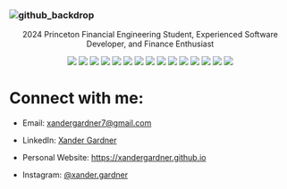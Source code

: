 ### ![github_backdrop](https://github.com/XanderGardner/XanderGardner/assets/66753486/9d79301b-3f23-4e63-b70b-f464f0bd88de)


<p align="center">2024 Princeton Financial Engineering Student, Experienced Software Developer, and Finance Enthusiast<p>

<p align="center">
  <img src="https://img.shields.io/static/v1?label=|&message=PYTHON&color=cc2c11&style=plastic&logo=python"/>
  <img src="https://img.shields.io/static/v1?label=|&message=C%2b%2b&color=cc2c11&style=plastic&logo=c%2b%2b"/>
  <img src="https://img.shields.io/static/v1?label=|&message=JAVA&color=cc2c11&style=plastic&logo=java"/>


  <img src="https://img.shields.io/static/v1?label=|&message=GIT&color=gold&style=plastic&logo=git"/>


  <img src="https://img.shields.io/static/v1?label=|&message=RUBY&color=941305&style=plastic&logo=ruby"/>
  <img src="https://img.shields.io/static/v1?label=|&message=R&color=941305&style=plastic&logo=r"/>
  <img src="https://img.shields.io/static/v1?label=|&message=C&color=941305&style=plastic&logo=c"/>
  <img src="https://img.shields.io/static/v1?label=|&message=GO&color=941305&style=plastic&logo=go"/>

  <img src="https://img.shields.io/static/v1?label=|&message=REACT&color=3c7f5d&style=plastic&logo=react"/>
  <img src="https://img.shields.io/static/v1?label=|&message=HTML&color=3c7f5d&style=plastic&logo=html5"/>
  <img src="https://img.shields.io/static/v1?label=|&message=CSS&color=3c7f5d&style=plastic&logo=css3"/>
  <img src="https://img.shields.io/static/v1?label=|&message=JAVASCRIPT&color=3c7f5d&style=plastic&logo=javascript"/>
  <img src="https://img.shields.io/static/v1?label=|&message=PostgreSQL&color=3c7f5d&style=plastic&logo=postgresql"/>
  <img src="https://img.shields.io/static/v1?label=|&message=RAILS&color=3c7f5d&style=plastic&logo=rubyonrails"/>


  <img src="https://img.shields.io/static/v1?label=|&message=SELENIUM&color=cdf998&style=plastic&logo=selenium"/>
</p>

# Connect with me:
- Email: xandergardner7@gmail.com

- LinkedIn: <a class=cntMethod target="_blank" href="https://www.linkedin.com/in/xandergardner/">Xander Gardner</a>

- Personal Website: <a class=cntMethod target="_blank" href="https://xandergardner.github.io">https://xandergardner.github.io</a>

- Instagram: <a class=cntMethod target="_blank" href="https://www.instagram.com/xander.gardner/">@xander.gardner</a>
